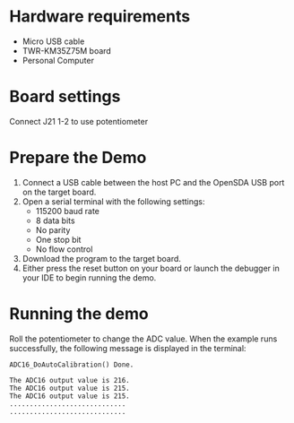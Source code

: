 Hardware requirements
===================
- Micro USB cable
- TWR-KM35Z75M board
- Personal Computer

Board settings
============
Connect J21 1-2 to use potentiometer

Prepare the Demo
===============
1.  Connect a USB cable between the host PC and the OpenSDA USB port on the target board.
2.  Open a serial terminal with the following settings:
    - 115200 baud rate
    - 8 data bits
    - No parity
    - One stop bit
    - No flow control
3.  Download the program to the target board.
4.  Either press the reset button on your board or launch the debugger in your IDE to begin running the demo.

Running the demo
===============
Roll the potentiometer to change the ADC value.
When the example runs successfully, the following message is displayed in the terminal:

~~~~~~~~~~~~~~~~~~~~~~~~~~~~~~
ADC16_DoAutoCalibration() Done.

The ADC16 output value is 216.
The ADC16 output value is 215.
The ADC16 output value is 215.
.............................
.............................
~~~~~~~~~~~~~~~~~~~~~~~~~~~~~~
